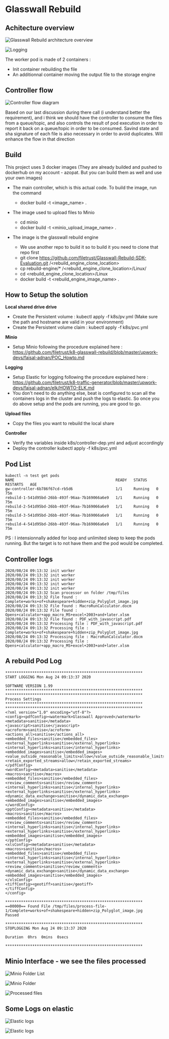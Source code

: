 # Glasswall Rebuild

## Achitecture overview

![Glasswall Rebuild architecture overview](architecture.png)

![Logging](logging.png)

The worker pod is made of 2 containers :

- Init container rebuilding the file
- An additionnal container moving the output file to the storage engine

## Controller flow

![Controller flow diagram](controller-flow.png)

Based on our last discussion during there call (i understand better the requirement), and i think we should have the controller to consume the files from a queue/topic, and also controls the result of pod execution in order to report it back on a queue/topic in order to be consumed.
Savind state and sha signature of each file is also necessary in order to avoid duplicates. Will enhance the flow in that direction 

## Build

This project uses 3 docker images (They are already builded and pushed to dockerhub on my account - azopat. But you can build them as well and use your own images)
- The main controller, which is this actual code. To build the image, run the command
	- docker build -t <image_name> .

- The image used to upload files to Minio
	- cd minio
	- docker build -t <minio_upload_image_name> .

- The image is the glasswall rebuild engine
	- We use another repo to build it so to build it you need to clone that repo first
	- git clone https://github.com/filetrust/Glasswall-Rebuild-SDK-Evaluation.git /<rebuild_engine_clone_location>
	- cp rebuild-engine/* /<rebuild_engine_clone_location>/Linux/
	- cd <rebuild_engine_clone_location>/Linux
	- docker build -t <rebuild_engine_image_name> .


## How to Setup the solution
**Local shared drive drive**

- Create the Persistent volume : kubectl apply -f k8s/pv.yml (Make sure the path and hostname are valid in your environment)
- Create the Persistent volume claim : kubectl apply -f k8s/pvc.yml

**Minio**

- Setup Minio following the procedure explained here : https://github.com/filetrust/k8-glasswall-rebuild/blob/master/upwork-devs/faisal-adnan/POC_Howto.md

**Logging**

- Setup Elastic for logging following the procedure explained here : https://github.com/filetrust/k8-traffic-generator/blob/master/upwork-devs/faisal-adnan/elk/HOWTO-ELK.md
- You don't need to do anything else, beat is configured to scan all the containers logs in the cluster and push the logs to elastic. So once you do above setup and the pods are running, you are good to go.

**Upload files**

- Copy the files you want to rebuild the local share

**Controller**

- Verify the variables inside k8s/controller-dep.yml and adjust accordingly
- Deploy the controller kubectl apply -f k8s/pvc.yml



Pod List
----------
```
kubectl -n test get pods
NAME                                             READY   STATUS    RESTARTS   AGE
gw-controller-6b786f67cd-rb5d6                   1/1     Running   0          75m
rebuild-1-541d95bd-26bb-493f-96aa-7b169066a6e9   1/1     Running   0          75m
rebuild-2-541d95bd-26bb-493f-96aa-7b169066a6e9   1/1     Running   0          75m
rebuild-3-541d95bd-26bb-493f-96aa-7b169066a6e9   1/1     Running   0          75m
rebuild-4-541d95bd-26bb-493f-96aa-7b169066a6e9   1/1     Running   0          75m
```

PS : I intensionnally added for loop and unlimited sleep to keep the pods running. But the target is to not have them and the pod would be completed.

Controller logs
--------------
```
2020/08/24 09:13:32 init worker
2020/08/24 09:13:32 init worker
2020/08/24 09:13:32 init worker
2020/08/24 09:13:32 init worker
2020/08/24 09:13:32 init worker
2020/08/24 09:13:32 Scan processor on folder /tmp/files
2020/08/24 09:13:32 File found : Complete+works+of+shakespeare+hidden+zip_Polyglot_image.jpg
2020/08/24 09:13:32 File found : MacroRunCalculator.docm
2020/08/24 09:13:32 File found : Opens+calculator+app_macro_MS+excel+2003+and+later.xlsm
2020/08/24 09:13:32 File found : PDF_with_javascript.pdf
2020/08/24 09:13:32 Processing file : PDF_with_javascript.pdf
2020/08/24 09:13:32 Processing file : Complete+works+of+shakespeare+hidden+zip_Polyglot_image.jpg
2020/08/24 09:13:32 Processing file : MacroRunCalculator.docm
2020/08/24 09:13:32 Processing file : Opens+calculator+app_macro_MS+excel+2003+and+later.xlsm
```

A rebuild Pod Log
------
```
*************************************************************
START LOGGING Mon Aug 24 09:13:37 2020

SOFTWARE VERSION 1.99
*************************************************************
*************************************************************
Process Settings
*************************************************************
*************************************************************
<?xml version="1.0" encoding="utf-8"?>
<config><pdfConfig><watermark>Glasswall Approved</watermark>
<metadata>sanitise</metadata>
<javascript>sanitise</javascript>
<acroform>sanitise</acroform>
<actions_all>sanitise</actions_all>
<embedded_files>sanitise</embedded_files>
<external_hyperlinks>sanitise</external_hyperlinks>
<internal_hyperlinks>sanitise</internal_hyperlinks>
<embedded_images>sanitise</embedded_images>
<value_outside_reasonable_limits>allow</value_outside_reasonable_limits>
<retain_exported_streams>allow</retain_exported_streams>
</pdfConfig>
<wordConfig><metadata>sanitise</metadata>
<macros>sanitise</macros>
<embedded_files>sanitise</embedded_files>
<review_comments>sanitise</review_comments>
<internal_hyperlinks>sanitise</internal_hyperlinks>
<external_hyperlinks>sanitise</external_hyperlinks>
<dynamic_data_exchange>sanitise</dynamic_data_exchange>
<embedded_images>sanitise</embedded_images>
</wordConfig>
<pptConfig><metadata>sanitise</metadata>
<macros>sanitise</macros>
<embedded_files>sanitise</embedded_files>
<review_comments>sanitise</review_comments>
<internal_hyperlinks>sanitise</internal_hyperlinks>
<external_hyperlinks>sanitise</external_hyperlinks>
<embedded_images>sanitise</embedded_images>
</pptConfig>
<xlsConfig><metadata>sanitise</metadata>
<macros>sanitise</macros>
<embedded_files>sanitise</embedded_files>
<internal_hyperlinks>sanitise</internal_hyperlinks>
<external_hyperlinks>sanitise</external_hyperlinks>
<review_comments>sanitise</review_comments>
<dynamic_data_exchange>sanitise</dynamic_data_exchange>
<embedded_images>sanitise</embedded_images>
</xlsConfig>
<tiffConfig><geotiff>sanitise</geotiff>
</tiffConfig>
</config>

*************************************************************
==00000== Found File /tmp/files/process-file-1/Complete+works+of+shakespeare+hidden+zip_Polyglot_image.jpg    Passed

*************************************************************
STOPLOGGING Mon Aug 24 09:13:37 2020

Duration  0hrs  0mins  0secs

*************************************************************
```


Minio Interface - we see the files processed
------

![Minio Folder List](logs/folder_list.png)


![Minio Folder](logs/folder.png)


![Processed files](logs/processed_file.png)


Some Logs on elastic
------

![Elastic logs](logs/elastic1.png)

![Elastic logs](logs/elastic.png)

